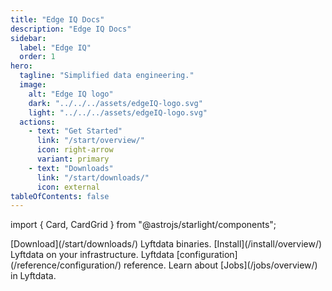 ```yaml
---
title: "Edge IQ Docs"
description: "Edge IQ Docs"
sidebar:
  label: "Edge IQ"
  order: 1
hero:
  tagline: "Simplified data engineering."
  image:
    alt: "Edge IQ logo"
    dark: "../../../assets/edgeIQ-logo.svg"
    light: "../../../assets/edgeIQ-logo.svg"
  actions:
    - text: "Get Started"
      link: "/start/overview/"
      icon: right-arrow
      variant: primary
    - text: "Downloads"
      link: "/start/downloads/"
      icon: external
tableOfContents: false
---
```


import { Card, CardGrid } from "@astrojs/starlight/components";

<CardGrid>
  <Card title="Download" icon="pencil">
    [Download](/start/downloads/) Lyftdata binaries.
  </Card>
  <Card title="Installation" icon="pencil">
    [Install](/install/overview/) Lyftdata on your infrastructure.
  </Card>
    <Card title="Configuration" icon="pencil">
    Lyftdata [configuration](/reference/configuration/) reference.
  </Card>
  <Card title="Jobs" icon="pencil">
    Learn about [Jobs](/jobs/overview/) in Lyftdata.
  </Card>

</CardGrid>